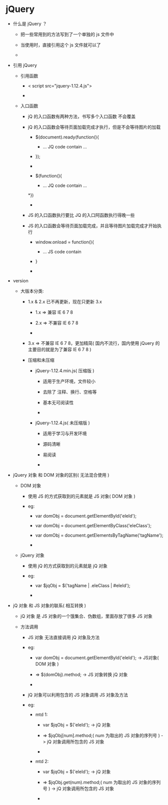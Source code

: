 <h1 id="#">jQuery</h1>

* 什么是 jQuery ？

    * 把一些常用到的方法写到了一个单独的 js 文件中
    
    * 当使用时，直接引用这个 js 文件就可以了
    
    * 

* 引用 jQuery

    * 引用函数
    
        * < script src="jquery-1.12.4.js"></script>

        * 
    
    * 入口函数
    
        * jQ 的入口函数有两种方法，书写多个入口函数 不会覆盖
        
        * jQ 的入口函数会等待页面加载完成才执行，但是不会等待图片的加载
    
            * $(document).ready(function(){
             
                * ... JQ code contain ... 
                
            * });
            
            * 
    
            * $(function(){
            
                * ... JQ code contain ...
            
            *})
            
            * 
            
        * JS 的入口函数执行要比 JQ 的入口阿函数执行得晚一些
        
        * JS 的入口函数会等待页面加载完成，并且等待图片加载完成才开始执行
        
            * window.onload = function(){
            
                * ... JS code contain
    
            * }
            
            * 
    
* version

    * 大版本分类: 
    
        * 1.x & 2.x 已不再更新，现在只更新 3.x
    
            * 1.x => 兼容 IE 6 7 8
            
            * 2.x => 不兼容 IE 6 7 8
            
            * 
        
        * 3.x => 不兼容 IE 6 7 8，更加精简( 国内不流行，国内使用 jQuery 的主要目的就是为了兼容 IE 6 7 8 )
        
        * 压缩和未压缩
        
            * jQuery-1.12.4.min.js( 压缩版 )
            
                * 适用于生产环境，文件较小
                
                * 去除了 注释、换行、空格等
                
                * 基本无可阅读性
                
                * 
            
            * jQuery-1.12.4.js( 未压缩版 )
            
                * 适用于学习与开发环境
                
                * 源码清晰
                
                * 易阅读
                
                * 
                
* jQuery 对象 和 DOM 对象的区别( 无法混合使用 )

    * DOM 对象
    
        * 使用 JS 的方式获取到的元素就是 JS 对象( DOM 对象 )
        
        * eg: 
        
            * var domObj = document.getElementById('eleId');

            * var domObj = document.getElementByClass('eleClass');

            * var domObj = document.getElementsByTagName('tagName');
            
            * 

    * jQuery 对象
    
        * 使用 jQ 的方式获取到的元素就是 jQ 对象
        
        * eg: 
        
            * var $jqObj = $('tagName | .eleClass | #eleId');
            
            * 

* jQ 对象 和 JS 对象的联系( 相互转换 )

    * jQ 对象 是 JS 对象的一个饿集合、伪数组，里面存放了很多 JS 对象
    
    * 方法调用

        * JS 对象 无法直接调用 jQ 对象及方法
        
        * eg: 
        
            * var domObj = document.getElementById('eleId'); -> JS对象( DOM 对象 )
            
            * => $(domObj).method; -> JS 对象转换 jQ 对象

            * 
            
        * jQ 对象可以利用包含的 JS 对象调用 JS 对象及方法
        
        * eg: 
        
            * mtd 1:
            
                * var $jqObj = $('eleId'); -> jQ 对象
    
                * => $jqObj[num].method;( num 为取出的 JS 对象的序列号 ) -> jQ 对象调用所包含的 JS 对象
                
                * 
            
            * mtd 2:
            
                * var $jqObj = $('eleId'); -> jQ 对象
                
                * => $jqObj.get(num).method;( num 为取出的 JS 对象的序列号 ) -> jQ 对象调用所包含的 JS 对象
                
                * 
            




























































                
        
        